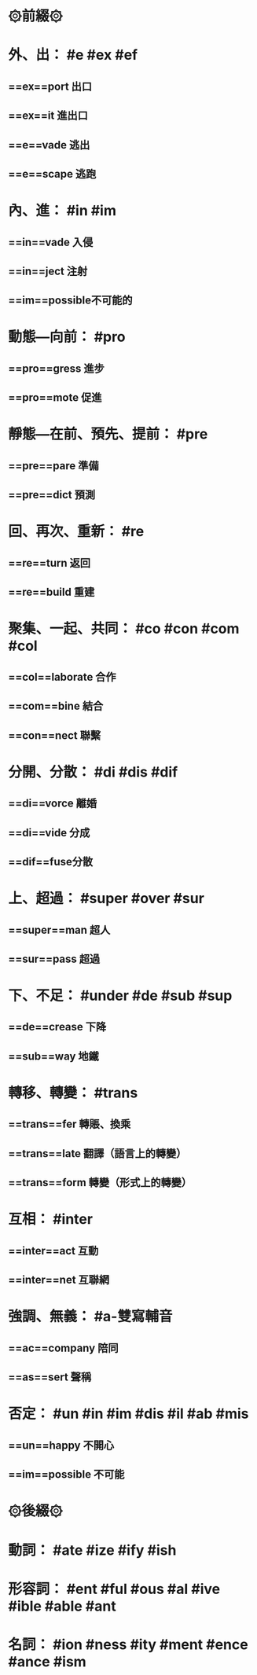 # **۞前綴۞** 
# 外、出： #e #ex #ef
## ==ex==port 出口
## ==ex==it 進出口
## ==e==vade 逃出
## ==e==scape 逃跑
# 內、進： #in #im
## ==in==vade 入侵
## ==in==ject 注射
## ==im==possible不可能的



# 動態—向前： #pro 
## ==pro==gress 進步
## ==pro==mote 促進
# 靜態—在前、預先、提前： #pre
## ==pre==pare 準備
## ==pre==dict 預測
# 回、再次、重新： #re 
## ==re==turn 返回
## ==re==build 重建
# 聚集、一起、共同： #co #con #com #col 
## ==col==laborate 合作
## ==com==bine 結合
## ==con==nect 聯繫
# 分開、分散： #di #dis #dif
## ==di==vorce 離婚
## ==di==vide 分成
## ==dif==fuse分散
# 上、超過： #super #over #sur
## ==super==man 超人
## ==sur==pass 超過
# 下、不足： #under #de #sub #sup
## ==de==crease 下降
## ==sub==way 地鐵
# 轉移、轉變： #trans
## ==trans==fer 轉賬、換乘
## ==trans==late 翻譯（語言上的轉變）
## ==trans==form 轉變（形式上的轉變）
# 互相： #inter
## ==inter==act 互動
## ==inter==net 互聯網
# 強調、無義： #a-雙寫輔音
## ==ac==company 陪同
## ==as==sert 聲稱
# 否定： #un #in #im #dis #il #ab #mis
## ==un==happy 不開心
## ==im==possible 不可能

# **۞後綴۞**
# 動詞： #ate #ize #ify #ish 
# 形容詞： #ent #ful #ous #al #ive #ible #able #ant
# 名詞： #ion #ness #ity #ment #ence #ance #ism


